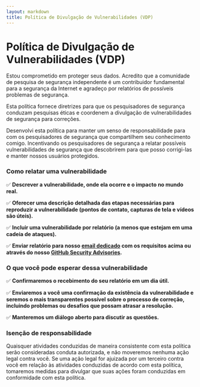 ```yaml
---
layout: markdown
title: Política de Divulgação de Vulnerabilidades (VDP)
---
```


# Política de Divulgação de Vulnerabilidades (VDP)

Estou comprometido em proteger seus dados. Acredito que a comunidade de pesquisa de segurança independente é um contribuidor fundamental para a segurança da Internet e agradeço por relatórios de possíveis problemas de segurança.

Esta política fornece diretrizes para que os pesquisadores de segurança conduzam pesquisas éticas e coordenem a divulgação de vulnerabilidades de segurança para correções.

Desenvolvi esta política para manter um senso de responsabilidade para com os pesquisadores de segurança que compartilhem seu conhecimento comigo. Incentivando os pesquisadores de segurança a relatar possíveis vulnerabilidades de segurança que descobrirem para que posso corrigi-las e manter nossos usuários protegidos.

### **Como relatar uma vulnerabilidade**

✅ **Descrever a vulnerabilidade, onde ela ocorre e o impacto no mundo real.**

✅ **Oferecer uma descrição detalhada das etapas necessárias para reproduzir a vulnerabilidade (pontos de contato, capturas de tela e vídeos são úteis).**

✅ **Incluir uma vulnerabilidade por relatório (a menos que estejam em uma cadeia de ataques).**

✅ **Enviar relatório para nosso [email dedicado](mailto:reportar@alexanderiscoding.com) com os requisitos acima ou através do nosso [GitHub Security Advisories](https://github.com/alexanderiscoding/alexanderiscoding/security/advisories?state=Triage).**

### **O que você pode esperar dessa vulnerabilidade**

✅ **Confirmaremos o recebimento do seu relatório em um dia útil.**

✅ **Enviaremos a você uma confirmação da existência da vulnerabilidade e seremos o mais transparentes possível sobre o processo de correção, incluindo problemas ou desafios que possam atrasar a resolução.**

✅ **Manteremos um diálogo aberto para discutir as questões.**

### **Isenção de responsabilidade**

Quaisquer atividades conduzidas de maneira consistente com esta política serão consideradas conduta autorizada, e não moveremos nenhuma ação legal contra você. Se uma ação legal for ajuizada por um terceiro contra você em relação às atividades conduzidas de acordo com esta política, tomaremos medidas para divulgar que suas ações foram conduzidas em conformidade com esta política.
